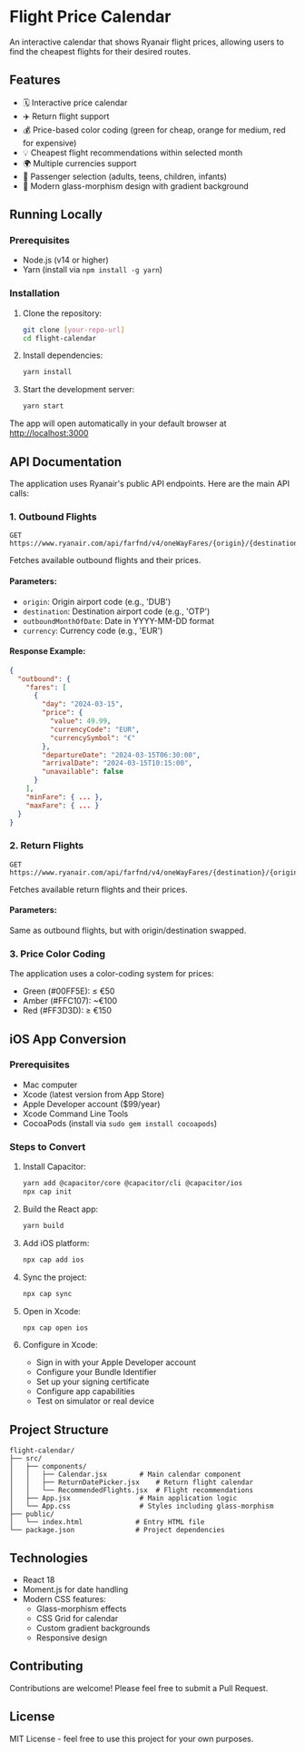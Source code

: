 # Flight Price Calendar

An interactive calendar that shows Ryanair flight prices, allowing users to find the cheapest flights for their desired routes.

## Features
- 🗓️ Interactive price calendar
- ✈️ Return flight support
- 💰 Price-based color coding (green for cheap, orange for medium, red for expensive)
- 💡 Cheapest flight recommendations within selected month
- 🌍 Multiple currencies support
- 👥 Passenger selection (adults, teens, children, infants)
- 🎨 Modern glass-morphism design with gradient background

## Running Locally

### Prerequisites
- Node.js (v14 or higher)
- Yarn (install via `npm install -g yarn`)

### Installation
1. Clone the repository:
   ```bash
   git clone [your-repo-url]
   cd flight-calendar
   ```

2. Install dependencies:
   ```bash
   yarn install
   ```

3. Start the development server:
   ```bash
   yarn start
   ```

The app will open automatically in your default browser at [http://localhost:3000](http://localhost:3000)

## API Documentation

The application uses Ryanair's public API endpoints. Here are the main API calls:

### 1. Outbound Flights
```http
GET https://www.ryanair.com/api/farfnd/v4/oneWayFares/{origin}/{destination}/cheapestPerDay
```

Fetches available outbound flights and their prices.

#### Parameters:
- `origin`: Origin airport code (e.g., 'DUB')
- `destination`: Destination airport code (e.g., 'OTP')
- `outboundMonthOfDate`: Date in YYYY-MM-DD format
- `currency`: Currency code (e.g., 'EUR')

#### Response Example:
```json
{
  "outbound": {
    "fares": [
      {
        "day": "2024-03-15",
        "price": {
          "value": 49.99,
          "currencyCode": "EUR",
          "currencySymbol": "€"
        },
        "departureDate": "2024-03-15T06:30:00",
        "arrivalDate": "2024-03-15T10:15:00",
        "unavailable": false
      }
    ],
    "minFare": { ... },
    "maxFare": { ... }
  }
}
```

### 2. Return Flights
```http
GET https://www.ryanair.com/api/farfnd/v4/oneWayFares/{destination}/{origin}/cheapestPerDay
```

Fetches available return flights and their prices.

#### Parameters:
Same as outbound flights, but with origin/destination swapped.

### 3. Price Color Coding
The application uses a color-coding system for prices:
- Green (#00FF5E): ≤ €50
- Amber (#FFC107): ~€100
- Red (#FF3D3D): ≥ €150

## iOS App Conversion

### Prerequisites
- Mac computer
- Xcode (latest version from App Store)
- Apple Developer account ($99/year)
- Xcode Command Line Tools
- CocoaPods (install via `sudo gem install cocoapods`)

### Steps to Convert
1. Install Capacitor:
   ```bash
   yarn add @capacitor/core @capacitor/cli @capacitor/ios
   npx cap init
   ```

2. Build the React app:
   ```bash
   yarn build
   ```

3. Add iOS platform:
   ```bash
   npx cap add ios
   ```

4. Sync the project:
   ```bash
   npx cap sync
   ```

5. Open in Xcode:
   ```bash
   npx cap open ios
   ```

6. Configure in Xcode:
   - Sign in with your Apple Developer account
   - Configure your Bundle Identifier
   - Set up your signing certificate
   - Configure app capabilities
   - Test on simulator or real device

## Project Structure
```
flight-calendar/
├── src/
│   ├── components/
│   │   ├── Calendar.jsx        # Main calendar component
│   │   ├── ReturnDatePicker.jsx    # Return flight calendar
│   │   └── RecommendedFlights.jsx  # Flight recommendations
│   ├── App.jsx                 # Main application logic
│   └── App.css                 # Styles including glass-morphism
├── public/
│   └── index.html             # Entry HTML file
└── package.json               # Project dependencies
```

## Technologies
- React 18
- Moment.js for date handling
- Modern CSS features:
  - Glass-morphism effects
  - CSS Grid for calendar
  - Custom gradient backgrounds
  - Responsive design

## Contributing
Contributions are welcome! Please feel free to submit a Pull Request.

## License
MIT License - feel free to use this project for your own purposes.



